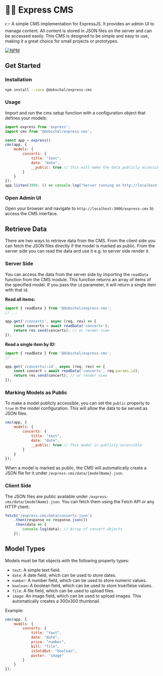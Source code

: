 # 🧘‍♂️ Express CMS
👉 A simple CMS implementation for ExpressJS. It provides an admin UI to manage content.
All content is stored in JSON files on the server and can be accessed easily.
This CMS is designed to be simple and easy to use, making it a great choice for small projects or prototypes.

[![NPM](https://img.shields.io/npm/v/@dobschal/express-cms)](https://www.npmjs.com/package/@dobschal/express-cms)

## Get Started

### Installation

```bash
npm install --save @dobschal/express-cms
```

### Usage

Import and run the cms setup function with a configuration object that defines your models:
```javascript
import express from 'express';
import cms from '@dobschal/express-cms';

const app = express()
cms(app, {
    models: {
        concerts: {
            title: "text",
            date: "date",
            __public: true // this will make the data publicly accessible
        }        
    }
});
app.listen(3000, () => console.log("Server running on http://localhost:3000"));
```

### Open Admin UI
Open your browser and navigate to `http://localhost:3000/express-cms` to access the CMS interface.

## Retrieve Data

There are two ways to retrieve data from the CMS. From the client side you can fetch the JSON files directly if the model is marked as public. From the server side you can read the data and use it e.g. to server side render it.

### Server Side
You can access the data from the server side by importing the `readData` function from the CMS module. This function returns an array of items of the specified model.
If you pass the `id` parameter, it will return a single item with that id.

**Read all items:**
```javascript
import { readData } from '@dobschal/express-cms';
// ...

app.get('/concerts', async (req, res) => {
    const concerts = await readData('concerts');
    return res.send(concerts); // or render view
});
```

**Read a single item by ID:**
```javascript
import { readData } from '@dobschal/express-cms';
// ...

app.get('/concerts/:id', async (req, res) => {
    const concert = await readData('concerts', req.params.id);
    return res.send(concert); // or render view
});
```

### Marking Models as Public
To make a model publicly accessible, you can set the `public` property to `true` in the model configuration. This will allow the data to be served as JSON files.
```javascript
cms(app, {
    models: {
        concerts: {
            title: "text",
            date: "date",
            __public: true // This model is publicly accessible
        }        
    }
});
```

When a model is marked as public, the CMS will automatically create a JSON file for it under `/express-cms/data/{modelName}.json`.

### Client Side
The JSON files are public available under `/express-cms/data/{modelName}.json`. You can fetch them using the Fetch API or any HTTP client.
```javascript
fetch('/express-cms/data/concerts.json')
    .then(response => response.json())
    .then(data => {
        console.log(data); // Array of concert objects
    });
```

## Model Types
Models must be flat objects with the following property types:
- `text`: A simple text field.
- `date`: A date field, which can be used to store dates.
- `number`: A number field, which can be used to store numeric values.
- `boolean`: A boolean field, which can be used to store true/false values.
- `file`: A file field, which can be used to upload files.
- `image`: An image field, which can be used to upload images. This automatically creates a 300x300 thumbnail.

Example:
```javascript
cms(app, {
    models: {
        concerts: {
            title: "text",
            date: "date",
            price: "number",
            bill: "file",
            isSoldOut: "boolean",
            poster: "image"
        }        
    }
});
```
